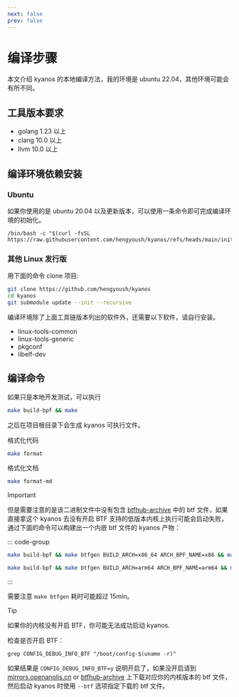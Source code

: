 ```yaml
---
next: false
prev: false
---
```


# 编译步骤

本文介绍 kyanos 的本地编译方法，我的环境是 ubuntu
22.04，其他环境可能会有所不同。

## 工具版本要求

- golang 1.23 以上
- clang 10.0 以上
- llvm 10.0 以上

## 编译环境依赖安装

### Ubuntu

如果你使用的是 ubuntu
20.04 以及更新版本，可以使用一条命令即可完成编译环境的初始化。

```
/bin/bash -c "$(curl -fsSL https://raw.githubusercontent.com/hengyoush/kyanos/refs/heads/main/init_env.sh)"
```

### 其他 Linux 发行版

用下面的命令 clone 项目:

```bash
git clone https://github.com/hengyoush/kyanos
cd kyanos
git submodule update --init --recursive
```

编译环境除了上面工具链版本列出的软件外，还需要以下软件，请自行安装。

- linux-tools-common
- linux-tools-generic
- pkgconf
- libelf-dev

## 编译命令

如果只是本地开发测试，可以执行

```bash
make build-bpf && make
```

之后在项目根目录下会生成 kyanos 可执行文件。

格式化代码

```bash
make format
```

格式化文档

```bash
make format-md
```

> [!IMPORTANT]
>
> 但是需要注意的是该二进制文件中没有包含
> [btfhub-archive](https://github.com/aquasecurity/btfhub-archive/)
> 中的 btf 文件，如果直接拿这个 kyanos 去没有开启 BTF 支持的低版本内核上执行可能会启动失败，通过下面的命令可以构建出一个内嵌 btf 文件的 kyanos 产物：
>
> ::: code-group
>
> ```bash [x86_64]
> make build-bpf && make btfgen BUILD_ARCH=x86_64 ARCH_BPF_NAME=x86 && make
> ```
>
> ```bash [arm64]
> make build-bpf && make btfgen BUILD_ARCH=arm64 ARCH_BPF_NAME=arm64 && make
> ```
>
> :::
>
> 需要注意 `make btfgen` 耗时可能超过 15min。

> [!TIP]
>
> 如果你的内核没有开启 BTF，你可能无法成功启动 kyanos.
>
> 检查是否开启 BTF：
>
> ```
> grep CONFIG_DEBUG_INFO_BTF "/boot/config-$(uname -r)"
> ```
>
> 如果结果是 `CONFIG_DEBUG_INFO_BTF=y` 说明开启了，如果没开启请到
> [mirrors.openanolis.cn](https://mirrors.openanolis.cn/coolbpf/btf/) or
> [btfhub-archive](https://github.com/aquasecurity/btfhub-archive/)
> 上下载对应你的内核版本的 btf 文件，然后启动 kyanos 时使用 `--btf`
> 选项指定下载的 btf 文件。
